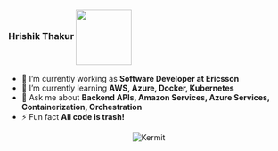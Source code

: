 
### Hrishik Thakur <img align="center" src="https://media.giphy.com/media/xUPGcpMkPDfVUbZg52/giphy.gif" width="100">


- 🔭 I’m currently working as **Software Developer at Ericsson**
- 🌱 I’m currently learning **AWS, Azure, Docker, Kubernetes**
- 💬 Ask me about **Backend APIs, Amazon Services, Azure Services, Containerization, Orchestration**
- ⚡ Fun fact **All code is trash!**

<p align="center"> <img src="https://media.giphy.com/media/HTZVeK0esRjyw/giphy.gif" alt="Kermit"/>
